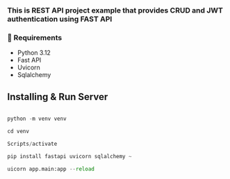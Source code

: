 ### This is REST API project example that provides CRUD and JWT authentication using FAST API


### 📌 Requirements
- Python 3.12
- Fast API
- Uvicorn
- Sqlalchemy


## Installing & Run Server

```python 

python -m venv venv

cd venv 

Scripts/activate

pip install fastapi uvicorn sqlalchemy ~ 

uicorn app.main:app --reload

```


